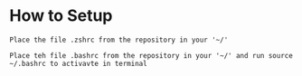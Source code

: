 # How to Setup

`Place the file .zshrc from the repository in your '~/'`


`Place teh file .bashrc from the repository in your '~/' and run source ~/.bashrc to activavte in terminal`
